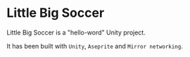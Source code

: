 # Little Big Soccer

Little Big Soccer is a "hello-word" Unity project.

It has been built with `Unity`, `Aseprite` and `Mirror networking`.
